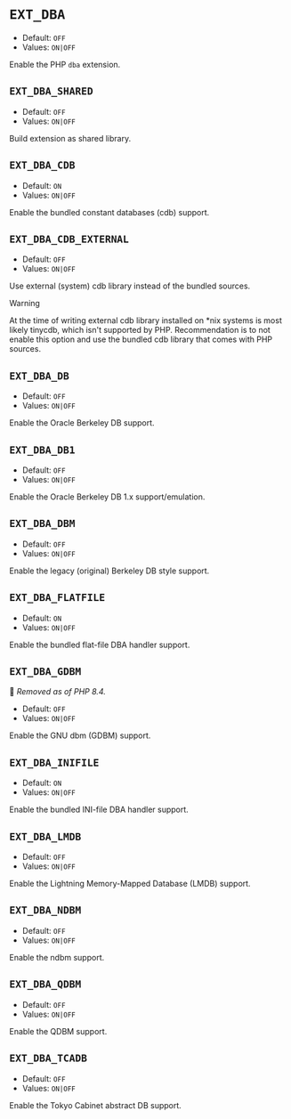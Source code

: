 # `EXT_DBA`

* Default: `OFF`
* Values: `ON|OFF`

Enable the PHP `dba` extension.

## `EXT_DBA_SHARED`

* Default: `OFF`
* Values: `ON|OFF`

Build extension as shared library.

## `EXT_DBA_CDB`

* Default: `ON`
* Values: `ON|OFF`

Enable the bundled constant databases (cdb) support.

## `EXT_DBA_CDB_EXTERNAL`

* Default: `OFF`
* Values: `ON|OFF`

Use external (system) cdb library instead of the bundled sources.

> [!WARNING]
> At the time of writing external cdb library installed on \*nix systems is most
> likely tinycdb, which isn't supported by PHP. Recommendation is to not enable
> this option and use the bundled cdb library that comes with PHP sources.

## `EXT_DBA_DB`

* Default: `OFF`
* Values: `ON|OFF`

Enable the Oracle Berkeley DB support.

## `EXT_DBA_DB1`

* Default: `OFF`
* Values: `ON|OFF`

Enable the Oracle Berkeley DB 1.x support/emulation.

## `EXT_DBA_DBM`

* Default: `OFF`
* Values: `ON|OFF`

Enable the legacy (original) Berkeley DB style support.

## `EXT_DBA_FLATFILE`

* Default: `ON`
* Values: `ON|OFF`

Enable the bundled flat-file DBA handler support.

## `EXT_DBA_GDBM`

:red_circle: *Removed as of PHP 8.4.*

* Default: `OFF`
* Values: `ON|OFF`

Enable the GNU dbm (GDBM) support.

## `EXT_DBA_INIFILE`

* Default: `ON`
* Values: `ON|OFF`

Enable the bundled INI-file DBA handler support.

## `EXT_DBA_LMDB`

* Default: `OFF`
* Values: `ON|OFF`

Enable the Lightning Memory-Mapped Database (LMDB) support.

## `EXT_DBA_NDBM`

* Default: `OFF`
* Values: `ON|OFF`

Enable the ndbm support.

## `EXT_DBA_QDBM`

* Default: `OFF`
* Values: `ON|OFF`

Enable the QDBM support.

## `EXT_DBA_TCADB`

* Default: `OFF`
* Values: `ON|OFF`

Enable the Tokyo Cabinet abstract DB support.
